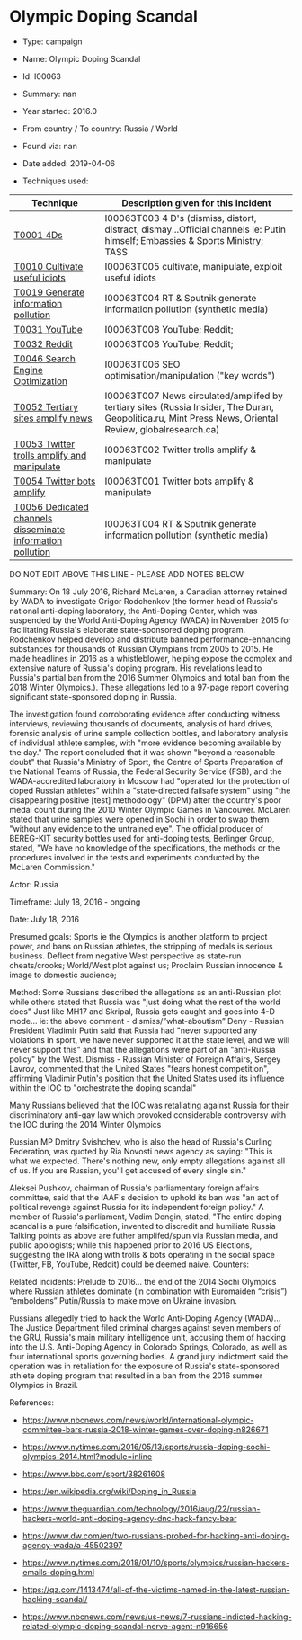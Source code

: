 # Olympic Doping Scandal

* Type: campaign

* Name: Olympic Doping Scandal

* Id: I00063

* Summary: nan

* Year started: 2016.0

* From country / To country: Russia / World

* Found via: nan

* Date added: 2019-04-06

* Techniques used: 

| Technique | Description given for this incident |
| --------- | ------------------------- |
| [T0001 4Ds](../techniques/T0001.md) | I00063T003 4 D's (dismiss, distort, distract, dismay...Official channels ie: Putin himself; Embassies & Sports Ministry; TASS |
| [T0010 Cultivate useful idiots](../techniques/T0010.md) | I00063T005 cultivate, manipulate, exploit useful idiots  |
| [T0019 Generate information pollution](../techniques/T0019.md) | I00063T004 RT & Sputnik generate information pollution (synthetic media) |
| [T0031 YouTube](../techniques/T0031.md) | I00063T008 YouTube; Reddit;  |
| [T0032 Reddit](../techniques/T0032.md) | I00063T008 YouTube; Reddit;  |
| [T0046 Search Engine Optimization](../techniques/T0046.md) | I00063T006 SEO optimisation/manipulation ("key words") |
| [T0052 Tertiary sites amplify news](../techniques/T0052.md) | I00063T007 News circulated/amplifed by tertiary sites (Russia Insider, The Duran, Geopolitica.ru, Mint Press News, Oriental Review, globalresearch.ca) |
| [T0053 Twitter trolls amplify and manipulate](../techniques/T0053.md) | I00063T002 Twitter trolls amplify & manipulate |
| [T0054 Twitter bots amplify](../techniques/T0054.md) | I00063T001 Twitter bots amplify & manipulate |
| [T0056 Dedicated channels disseminate information pollution](../techniques/T0056.md) | I00063T004 RT & Sputnik generate information pollution (synthetic media) |

DO NOT EDIT ABOVE THIS LINE - PLEASE ADD NOTES BELOW

Summary: 
On 18 July 2016, Richard McLaren, a Canadian attorney retained by WADA to investigate Grigor Rodchenkov (the former head of Russia's national anti-doping laboratory, the Anti-Doping Center, which was suspended by the World Anti-Doping Agency (WADA) in November 2015 for facilitating Russia's elaborate state-sponsored doping program. Rodchenkov helped develop and distribute banned performance-enhancing substances for thousands of Russian Olympians from 2005 to 2015. He made headlines in 2016 as a whistleblower, helping expose the complex and extensive nature of Russia's doping program. His revelations lead to Russia's partial ban from the 2016 Summer Olympics and total ban from the 2018 Winter Olympics.). These allegations led to a 97-page report covering significant state-sponsored doping in Russia. 

The investigation found corroborating evidence after conducting witness interviews, reviewing thousands of documents, analysis of hard drives, forensic analysis of urine sample collection bottles, and laboratory analysis of individual athlete samples, with "more evidence becoming available by the day." The report concluded that it was shown "beyond a reasonable doubt" that Russia's Ministry of Sport, the Centre of Sports Preparation of the National Teams of Russia, the Federal Security Service (FSB), and the WADA-accredited laboratory in Moscow had "operated for the protection of doped Russian athletes" within a "state-directed failsafe system" using "the disappearing positive [test] methodology" (DPM) after the country's poor medal count during the 2010 Winter Olympic Games in Vancouver. McLaren stated that urine samples were opened in Sochi in order to swap them "without any evidence to the untrained eye". The official producer of BEREG-KIT security bottles used for anti-doping tests, Berlinger Group, stated, "We have no knowledge of the specifications, the methods or the procedures involved in the tests and experiments conducted by the McLaren Commission."

Actor: Russia

Timeframe: July 18, 2016 - ongoing

Date: July 18, 2016

Presumed goals: Sports ie the Olympics is another platform to project power, and bans on Russian athletes, the stripping of medals is serious business. Deflect from negative West perspective as state-run cheats/crooks; World/West plot against us; Proclaim Russian innocence & image to domestic audience; 

Method: Some Russians described the allegations as an anti-Russian plot while others stated that Russia was "just doing what the rest of the world does" Just like MH17 and Skripal, Russia gets caught and goes into 4-D mode… ie: the above comment - dismiss/”what-aboutism”
Deny - Russian President Vladimir Putin said that Russia had "never supported any violations in sport, we have never supported it at the state level, and we will never support this" and that the allegations were part of an "anti-Russia policy" by the West.
Dismiss - Russian Minister of Foreign Affairs, Sergey Lavrov, commented that the United States "fears honest competition", affirming Vladimir Putin's position that the United States used its influence within the IOC to "orchestrate the doping scandal"

Many Russians believed that the IOC was retaliating against Russia for their discriminatory anti-gay law which provoked considerable controversy with the IOC during the 2014 Winter Olympics

Russian MP Dmitry Svishchev, who is also the head of Russia's Curling Federation, was quoted by Ria Novosti news agency as saying: "This is what we expected. There's nothing new, only empty allegations against all of us. If you are Russian, you'll get accused of every single sin."

Aleksei Pushkov, chairman of Russia's parliamentary foreign affairs committee, said that the IAAF's decision to uphold its ban was "an act of political revenge against Russia for its independent foreign policy." A member of Russia's parliament, Vadim Dengin, stated, "The entire doping scandal is a pure falsification, invented to discredit and humiliate Russia
Talking points as above are futher amplifed/spun via Russian media, and public apologists; while this happened prior to 2016 US Elections, suggesting the IRA along with trolls & bots operating in the social space (Twitter, FB, YouTube, Reddit) could be deemed naive. 
Counters: 

Related incidents:  Prelude to 2016… the end of the 2014 Sochi Olympics where Russian athletes dominate (in combination with Euromaiden “crisis”)  “emboldens” Putin/Russia to make move on Ukraine invasion. 

Russians allegedly tried to hack the World Anti-Doping Agency (WADA)... The Justice Department filed criminal charges against seven members of the GRU, Russia's main military intelligence unit, accusing them of hacking into the U.S. Anti-Doping Agency in Colorado Springs, Colorado, as well as four international sports governing bodies. A grand jury indictment said the operation was in retaliation for the exposure of Russia's state-sponsored athlete doping program that resulted in a ban from the 2016 summer Olympics in Brazil.

References: 

* https://www.nbcnews.com/news/world/international-olympic-committee-bars-russia-2018-winter-games-over-doping-n826671

* https://www.nytimes.com/2016/05/13/sports/russia-doping-sochi-olympics-2014.html?module=inline
* https://www.bbc.com/sport/38261608
* https://en.wikipedia.org/wiki/Doping_in_Russia
* https://www.theguardian.com/technology/2016/aug/22/russian-hackers-world-anti-doping-agency-dnc-hack-fancy-bear
* https://www.dw.com/en/two-russians-probed-for-hacking-anti-doping-agency-wada/a-45502397
* https://www.nytimes.com/2018/01/10/sports/olympics/russian-hackers-emails-doping.html
* https://qz.com/1413474/all-of-the-victims-named-in-the-latest-russian-hacking-scandal/
* https://www.nbcnews.com/news/us-news/7-russians-indicted-hacking-related-olympic-doping-scandal-nerve-agent-n916656


